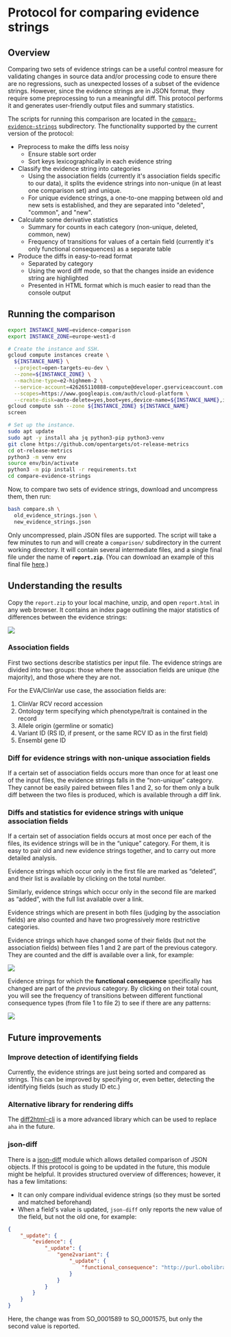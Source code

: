 # Protocol for comparing evidence strings

## Overview
Comparing two sets of evidence strings can be a useful control measure for validating changes in source data and/or processing code to ensure there are no regressions, such as unexpected losses of a subset of the evidence strings. However, since the evidence strings are in JSON format, they require some preprocessing to run a meaningful diff. This protocol performs it and generates user-friendly output files and summary statistics.

The scripts for running this comparison are located in the [`compare-evidence-strings`](../compare-evidence-strings) subdirectory. The functionality supported by the current version of the protocol:

* Preprocess to make the diffs less noisy
  - Ensure stable sort order
  - Sort keys lexicographically in each evidence string
* Classify the evidence string into categories
  - Using the association fields (currently it's association fields specific to our data), it splits the evidence strings into non-unique (in at least one comparison set) and unique.
  - For unique evidence strings, a one-to-one mapping between old and new sets is established, and they are separated into "deleted", "common", and "new".
* Calculate some derivative statistics
  - Summary for counts in each category (non-unique, deleted, common, new)
  - Frequency of transitions for values of a certain field (currently it's only functional consequences) as a separate table
* Produce the diffs in easy-to-read format
  - Separated by category
  - Using the word diff mode, so that the changes inside an evidence string are highlighted
  - Presented in HTML format which is much easier to read than the console output

## Running the comparison
```bash
export INSTANCE_NAME=evidence-comparison
export INSTANCE_ZONE=europe-west1-d

# Create the instance and SSH.
gcloud compute instances create \
  ${INSTANCE_NAME} \
  --project=open-targets-eu-dev \
  --zone=${INSTANCE_ZONE} \
  --machine-type=e2-highmem-2 \
  --service-account=426265110888-compute@developer.gserviceaccount.com \
  --scopes=https://www.googleapis.com/auth/cloud-platform \
  --create-disk=auto-delete=yes,boot=yes,device-name=${INSTANCE_NAME},image=projects/ubuntu-os-cloud/global/images/ubuntu-2004-focal-v20210927,mode=rw,size=500,type=projects/open-targets-eu-dev/zones/europe-west1-d/diskTypes/pd-balanced
gcloud compute ssh --zone ${INSTANCE_ZONE} ${INSTANCE_NAME}
screen

# Set up the instance.
sudo apt update
sudo apt -y install aha jq python3-pip python3-venv
git clone https://github.com/opentargets/ot-release-metrics
cd ot-release-metrics
python3 -m venv env
source env/bin/activate
python3 -m pip install -r requirements.txt
cd compare-evidence-strings
```

Now, to compare two sets of evidence strings, download and uncompress them, then run:
```bash
bash compare.sh \
  old_evidence_strings.json \
  new_evidence_strings.json
```

Only uncompressed, plain JSON files are supported. The script will take a few minutes to run and will create a `comparison/` subdirectory in the current working directory. It will contain several intermediate files, and a single final file under the name of **`report.zip`**. (You can download an example of this final file [here](../compare-evidence-strings/report-example/report.zip).)

## Understanding the results
Copy the `report.zip` to your local machine, unzip, and open `report.html` in any web browser. It contains an index page outlining the major statistics of differences between the evidence strings:

![](../compare-evidence-strings/report-example/01.index.png)

### Association fields
First two sections describe statistics per input file. The evidence strings are divided into two groups: those where the association fields are unique (the majority), and those where they are not.

For the EVA/ClinVar use case, the association fields are:
1. ClinVar RCV record accession
1. Ontology term specifying which phenotype/trait is contained in the record
1. Allele origin (germline or somatic)
1. Variant ID (RS ID, if present, or the same RCV ID as in the first field)
1. Ensembl gene ID

### Diff for evidence strings with non-unique association fields
If a certain set of association fields occurs more than once for at least one of the input files, the evidence strings falls in the “non-unique” category. They cannot be easily paired between files 1 and 2, so for them only a bulk diff between the two files is produced, which is available through a diff link.

### Diffs and statistics for evidence strings with unique association fields
If a certain set of association fields occurs at most once per each of the files, its evidence strings will be in the “unique” category. For them, it is easy to pair old and new evidence strings together, and to carry out more detailed analysis.

Evidence strings which occur only in the first file are marked as “deleted”, and their list is available by clicking on the total number.

Similarly, evidence strings which occur only in the second file are marked as “added”, with the full list available over a link.

Evidence strings which are present in both files (judging by the association fields) are also counted and have two progressively more restrictive categories.

Evidence strings which have changed some of their fields (but not the association fields) between files 1 and 2 are part of the previous category. They are counted and the diff is available over a link, for example:

![](../compare-evidence-strings/report-example/02.changed.png)

Evidence strings for which the **functional consequence** specifically has changed are part of the _previous_ category. By clicking on their total count, you will see the frequency of transitions between different functional consequence types (from file 1 to file 2) to see if there are any patterns:

![](../compare-evidence-strings/report-example/03.consequences.png)

## Future improvements

### Improve detection of identifying fields
Currently, the evidence strings are just being sorted and compared as strings. This can be improved by specifying or, even better, detecting the identifying fields (such as study ID etc.)

### Alternative library for rendering diffs
The [diff2html-cli](https://github.com/rtfpessoa/diff2html-cli) is a more advanced library which can be used to replace `aha` in the future.

### json-diff
There is a [json-diff](https://pypi.org/project/json-diff/) module which allows detailed comparison of JSON objects. If this protocol is going to be updated in the future, this module might be helpful. It provides structured overview of differences; however, it has a few limitations:
 * It can only compare individual evidence strings (so they must be sorted and matched beforehand)
 * When a field's value is updated, `json-diff` only reports the new value of the field, but not the old one, for example:
```json
{
    "_update": {
        "evidence": {
            "_update": {
                "gene2variant": {
                    "_update": {
                        "functional_consequence": "http://purl.obolibrary.org/obo/SO_0001575"
                    }
                }
            }
        }
    }
}
```

Here, the change was from SO_0001589 to SO_0001575, but only the second value is reported.
